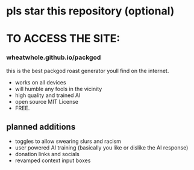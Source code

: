 # pls star this repository (optional)
# TO ACCESS THE SITE: 
### wheatwhole.github.io/packgod
this is the best packgod roast generator youll find on the internet.
- works on all devices 
- will humble any fools in the vicinity
- high quality and trained AI
- open source MIT License
- FREE.
## planned additions
- toggles to allow swearing slurs and racism
- user powered AI training (basically you like or dislike the AI response)
- donation links and socials
- revamped context input boxes 